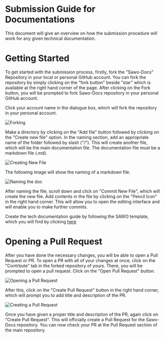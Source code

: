 # Submission Guide for Documentations

This document will give an overview on how the submission procedure will work for any given technical documentation.

# Getting Started

To get started with the submission process, firstly, fork the "Sawo-Docs" Repository in your local or personal GitHub account. You can fork the repository by simply clicking on the "fork button" beside "star" which is available at the right hand corner of the page. After clicking on the Fork button, you will be prompted to fork Sawo-Docs repository in your personal GitHub account.

Click your account name in the dialogue box, which will fork the repository in your personal account.

![Forking](https://github.com/Sawo-Community/Sawo-Docs/blob/main/images/SAWO%20Fork.png)

Make a directory by clicking on the "Add file" button followed by clicking on the "Create new file" option. In the naming section, add an appropriate name of the folder followed by slash ("/"). This will create another file, which will be the main documentation file. The documentation file must be a markdown file (.md).

![Creating New File](https://github.com/Sawo-Community/Sawo-Docs/blob/main/images/SAWO%20Fork2.png)

The following image will show the naming of a markdown file.

![Naming the doc](https://github.com/Sawo-Community/Sawo-Docs/blob/main/images/SAWO%20Fork4.png)

After naming the file, scroll down and click on "Commit New File", which will create the new file. Add contents in the file by clicking on the "Pencil Icon" in the right hand corner. This will allow you to open the editing interface and will enable you to make further commits.

Create the tech documentation guide by following the SAWO template, which you will find by clicking [here](https://github.com/Sawo-Community/Sawo-Docs/blob/main/Template-for-Guides/README.md)

# Opening a Pull Request

After you have done the necessary changes, you will be able to open a Pull Request or PR. To open a PR with all of your changes at once, click on the "Contrbute" tab in the forked repository of yours. There, you will be prompted to open a pull request. Click on the "Open Pull Request" button.

![Opening a Pull Request](https://github.com/Sawo-Community/Sawo-Docs/blob/main/images/SAWO%20Fork3.png)

After this, click on the "Create Pull Request" button in the right hand corner, which will prompt you to add title and description of the PR. 

![Creating a Pull Request](https://github.com/Sawo-Community/Sawo-Docs/blob/main/images/SAWO%20Fork5.png)

Once you have given a proper title and description of the PR, again click on "Create Pull Request". This will officially create a Pull Request for the Sawo-Docs repository. You can now check your PR at the Pull Request section of the main repository.
